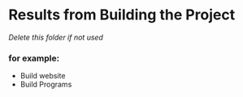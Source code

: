# Results from Building the Project

*Delete this folder if not used*

### for example:
- Build website
- Build Programs

